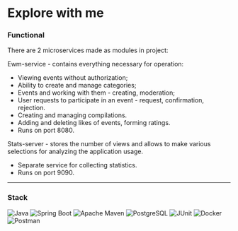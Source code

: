 # Explore with me

### Functional
There are 2 microservices made as modules in project:

Ewm-service - contains everything necessary for operation:
- Viewing events without authorization;
- Ability to create and manage categories;
- Events and working with them - creating, moderation;
- User requests to participate in an event - request, confirmation, rejection.
- Creating and managing compilations.
- Adding and deleting likes of events, forming ratings. 
- Runs on port 8080.

Stats-server - stores the number of views and allows to make various selections for analyzing the application usage.
- Separate service for collecting statistics.
- Runs on port 9090.

---
### Stack
![Java](https://img.shields.io/badge/java-%23ED8B00.svg?style=for-the-badge&logo=java&logoColor=white)
![Spring Boot](https://img.shields.io/badge/spring%20Boot-%236DB33F.svg?style=for-the-badge&logo=spring&logoColor=white)
![Apache Maven](https://img.shields.io/badge/Apache%20Maven-C71A36?style=for-the-badge&logo=Apache%20Maven&logoColor=white)
![PostgreSQL](https://img.shields.io/badge/postgresql-%23316192.svg?style=for-the-badge&logo=postgresql&logoColor=white)
![JUnit](https://img.shields.io/badge/junit-%25E67127.svg?style=for-the-badge&logo=junit5&logoColor=white)
![Docker](https://img.shields.io/badge/docker-%230db7ed.svg?style=for-the-badge&logo=docker&logoColor=white)
![Postman](https://img.shields.io/badge/postman-%23FF6C37.svg?style=for-the-badge&logo=postman&logoColor=white)
